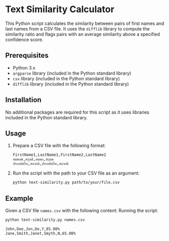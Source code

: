 # Text Similarity Calculator

This Python script calculates the similarity between pairs of first names and last names from a CSV file. It uses the `difflib` library to compute the similarity ratio and flags pairs with an average similarity above a specified confidence score.

## Prerequisites

- Python 3.x
- `argparse` library (included in the Python standard library)
- `csv` library (included in the Python standard library)
- `difflib` library (included in the Python standard library)

## Installation

No additional packages are required for this script as it uses libraries included in the Python standard library.

## Usage

1. Prepare a CSV file with the following format:
    ```
    FirstName1,LastName1,FirstName2,LastName2
    สมพงษ์,สกุลดี,สมพง,สกุลด
    ประหยัดไท,สบายดี,ประหยัดไท,สบายดี
    ```

2. Run the script with the path to your CSV file as an argument:
    ```sh
    python text-similarity.py path/to/your/file.csv
    ```

## Example

Given a CSV file `names.csv` with the following content:
Running the script:
```sh
python text-similarity.py names.csv
```
```
John,Doe,Jon,Do,Y,85.00%
Jane,Smith,Janet,Smyth,N,65.00%
```
